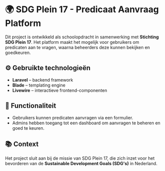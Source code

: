 # 🌍 SDG Plein 17 - Predicaat Aanvraag Platform

Dit project is ontwikkeld als schoolopdracht in samenwerking met **Stichting SDG Plein 17**. Het platform maakt het mogelijk voor gebruikers om predicaten aan te vragen, waarna beheerders deze kunnen bekijken en goedkeuren.

## ⚙️ Gebruikte technologieën

- **Laravel** – backend framework  
- **Blade** – templating engine  
- **Livewire** – interactieve frontend-componenten  

## 🧩 Functionaliteit

- Gebruikers kunnen predicaten aanvragen via een formulier.
- Admins hebben toegang tot een dashboard om aanvragen te beheren en goed te keuren.

## 📚 Context

Het project sluit aan bij de missie van SDG Plein 17, die zich inzet voor het bevorderen van de **Sustainable Development Goals (SDG's)** in Nederland.
